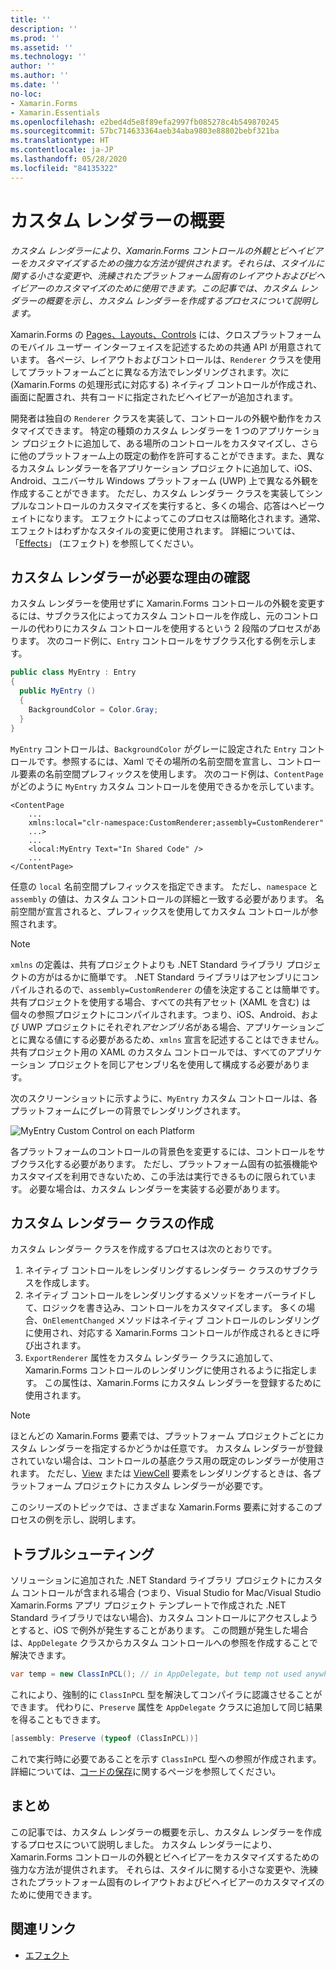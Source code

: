 ```yaml
---
title: ''
description: ''
ms.prod: ''
ms.assetid: ''
ms.technology: ''
author: ''
ms.author: ''
ms.date: ''
no-loc:
- Xamarin.Forms
- Xamarin.Essentials
ms.openlocfilehash: e2bed4d5e8f89efa2997fb085278c4b549870245
ms.sourcegitcommit: 57bc714633364aeb34aba9803e88802bebf321ba
ms.translationtype: HT
ms.contentlocale: ja-JP
ms.lasthandoff: 05/28/2020
ms.locfileid: "84135322"
---
```

# <a name="introduction-to-custom-renderers"></a>カスタム レンダラーの概要

_カスタム レンダラーにより、Xamarin.Forms コントロールの外観とビヘイビアーをカスタマイズするための強力な方法が提供されます。それらは、スタイルに関する小さな変更や、洗練されたプラットフォーム固有のレイアウトおよびビヘイビアーのカスタマイズのために使用できます。この記事では、カスタム レンダラーの概要を示し、カスタム レンダラーを作成するプロセスについて説明します。_

Xamarin.Forms の [Pages、Layouts、Controls](~/xamarin-forms/user-interface/controls/index.md) には、クロスプラットフォームのモバイル ユーザー インターフェイスを記述するための共通 API が用意されています。 各ページ、レイアウトおよびコントロールは、`Renderer` クラスを使用してプラットフォームごとに異なる方法でレンダリングされます。次に (Xamarin.Forms の処理形式に対応する) ネイティブ コントロールが作成され、画面に配置され、共有コードに指定されたビヘイビアーが追加されます。

開発者は独自の `Renderer` クラスを実装して、コントロールの外観や動作をカスタマイズできます。 特定の種類のカスタム レンダラーを 1 つのアプリケーション プロジェクトに追加して、ある場所のコントロールをカスタマイズし、さらに他のプラットフォーム上の既定の動作を許可することができます。また、異なるカスタム レンダラーを各アプリケーション プロジェクトに追加して、iOS、Android、ユニバーサル Windows プラットフォーム (UWP) 上で異なる外観を作成することができます。 ただし、カスタム レンダラー クラスを実装してシンプルなコントロールのカスタマイズを実行すると、多くの場合、応答はヘビーウェイトになります。 エフェクトによってこのプロセスは簡略化されます。通常、エフェクトはわずかなスタイルの変更に使用されます。 詳細については、「[Effects](~/xamarin-forms/app-fundamentals/effects/index.md)」 (エフェクト) を参照してください。

## <a name="examining-why-custom-renderers-are-necessary"></a>カスタム レンダラーが必要な理由の確認

カスタム レンダラーを使用せずに Xamarin.Forms コントロールの外観を変更するには、サブクラス化によってカスタム コントロールを作成し、元のコントロールの代わりにカスタム コントロールを使用するという 2 段階のプロセスがあります。 次のコード例に、`Entry` コントロールをサブクラス化する例を示します。

```csharp
public class MyEntry : Entry
{
  public MyEntry ()
  {
    BackgroundColor = Color.Gray;
  }
}
```

`MyEntry` コントロールは、`BackgroundColor` がグレーに設定された `Entry` コントロールです。参照するには、Xaml でその場所の名前空間を宣言し、コントロール要素の名前空間プレフィックスを使用します。 次のコード例は、`ContentPage` がどのように `MyEntry` カスタム コントロールを使用できるかを示しています。

```xaml
<ContentPage
    ...
    xmlns:local="clr-namespace:CustomRenderer;assembly=CustomRenderer"
    ...>
    ...
    <local:MyEntry Text="In Shared Code" />
    ...
</ContentPage>
```

任意の `local` 名前空間プレフィックスを指定できます。 ただし、`namespace` と `assembly` の値は、カスタム コントロールの詳細と一致する必要があります。 名前空間が宣言されると、プレフィックスを使用してカスタム コントロールが参照されます。

> [!NOTE]
> `xmlns` の定義は、共有プロジェクトよりも .NET Standard ライブラリ プロジェクトの方がはるかに簡単です。 .NET Standard ライブラリはアセンブリにコンパイルされるので、`assembly=CustomRenderer` の値を決定することは簡単です。 共有プロジェクトを使用する場合、すべての共有アセット (XAML を含む) は個々の参照プロジェクトにコンパイルされます。つまり、iOS、Android、および UWP プロジェクトにそれぞれ*アセンブリ名*がある場合、アプリケーションごとに異なる値にする必要があるため、`xmlns` 宣言を記述することはできません。 共有プロジェクト用の XAML のカスタム コントロールでは、すべてのアプリケーション プロジェクトを同じアセンブリ名を使用して構成する必要があります。

次のスクリーンショットに示すように、`MyEntry` カスタム コントロールは、各プラットフォームにグレーの背景でレンダリングされます。

![](introduction-images/screenshots.png "MyEntry Custom Control on each Platform")

各プラットフォームのコントロールの背景色を変更するには、コントロールをサブクラス化する必要があります。 ただし、プラットフォーム固有の拡張機能やカスタマイズを利用できないため、この手法は実行できるものに限られています。 必要な場合は、カスタム レンダラーを実装する必要があります。

## <a name="creating-a-custom-renderer-class"></a>カスタム レンダラー クラスの作成

カスタム レンダラー クラスを作成するプロセスは次のとおりです。

1. ネイティブ コントロールをレンダリングするレンダラー クラスのサブクラスを作成します。
1. ネイティブ コントロールをレンダリングするメソッドをオーバーライドして、ロジックを書き込み、コントロールをカスタマイズします。 多くの場合、`OnElementChanged` メソッドはネイティブ コントロールのレンダリングに使用され、対応する Xamarin.Forms コントロールが作成されるときに呼び出されます。
1. `ExportRenderer` 属性をカスタム レンダラー クラスに追加して、Xamarin.Forms コントロールのレンダリングに使用されるように指定します。 この属性は、Xamarin.Forms にカスタム レンダラーを登録するために使用されます。

> [!NOTE]
> ほとんどの Xamarin.Forms 要素では、プラットフォーム プロジェクトごとにカスタム レンダラーを指定するかどうかは任意です。 カスタム レンダラーが登録されていない場合は、コントロールの基底クラス用の既定のレンダラーが使用されます。 ただし、[View](xref:Xamarin.Forms.View) または [ViewCell](xref:Xamarin.Forms.ViewCell) 要素をレンダリングするときは、各プラットフォーム プロジェクトにカスタム レンダラーが必要です。

このシリーズのトピックでは、さまざまな Xamarin.Forms 要素に対するこのプロセスの例を示し、説明します。

## <a name="troubleshooting"></a>トラブルシューティング

ソリューションに追加された .NET Standard ライブラリ プロジェクトにカスタム コントロールが含まれる場合 (つまり、Visual Studio for Mac/Visual Studio Xamarin.Forms アプリ プロジェクト テンプレートで作成された .NET Standard ライブラリではない場合)、カスタム コントロールにアクセスしようとすると、iOS で例外が発生することがあります。 この問題が発生した場合は、`AppDelegate` クラスからカスタム コントロールへの参照を作成することで解決できます。

```csharp
var temp = new ClassInPCL(); // in AppDelegate, but temp not used anywhere
```

これにより、強制的に `ClassInPCL` 型を解決してコンパイラに認識させることができます。 代わりに、`Preserve` 属性を `AppDelegate` クラスに追加して同じ結果を得ることもできます。

```csharp
[assembly: Preserve (typeof (ClassInPCL))]
```

これで実行時に必要であることを示す `ClassInPCL` 型への参照が作成されます。 詳細については、[コードの保存](~/ios/deploy-test/linker.md)に関するページを参照してください。

## <a name="summary"></a>まとめ

この記事では、カスタム レンダラーの概要を示し、カスタム レンダラーを作成するプロセスについて説明しました。 カスタム レンダラーにより、Xamarin.Forms コントロールの外観とビヘイビアーをカスタマイズするための強力な方法が提供されます。 それらは、スタイルに関する小さな変更や、洗練されたプラットフォーム固有のレイアウトおよびビヘイビアーのカスタマイズのために使用できます。

## <a name="related-links"></a>関連リンク

- [エフェクト](~/xamarin-forms/app-fundamentals/effects/index.md)
